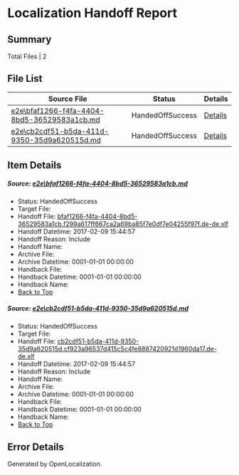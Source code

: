 # <a name='report-top'></a> Localization Handoff Report

## Summary
 Total Files | 2

## File List
 Source File | Status | Details 
 ----------- | ------ | ------- 
 [e2e\bfaf1266-f4fa-4404-8bd5-36529583a1cb.md](https://github.com/OpenLocalizationTestOrg/ol-test0/blob/0242d19dcfaf0443cdd4e11fecac151bea79b419/e2e/bfaf1266-f4fa-4404-8bd5-36529583a1cb.md) | HandedOffSuccess | [Details](#1b875b3b20f0311a18211de4328461b5b28bf9467)
 [e2e\cb2cdf51-b5da-411d-9350-35d9a620515d.md](https://github.com/OpenLocalizationTestOrg/ol-test0/blob/0242d19dcfaf0443cdd4e11fecac151bea79b419/e2e/cb2cdf51-b5da-411d-9350-35d9a620515d.md) | HandedOffSuccess | [Details](#dda2c8b2940111627b7e35ddf73efb67bafa19418)

## Item Details
##### <a name='1b875b3b20f0311a18211de4328461b5b28bf9467'></a> Source: [e2e\bfaf1266-f4fa-4404-8bd5-36529583a1cb.md](https://github.com/OpenLocalizationTestOrg/ol-test0/blob/0242d19dcfaf0443cdd4e11fecac151bea79b419/e2e/bfaf1266-f4fa-4404-8bd5-36529583a1cb.md)
* Status: HandedOffSuccess
* Target File: 
* Handoff File: [bfaf1266-f4fa-4404-8bd5-36529583a1cb.f299a617ff667ca2a69ba85f7e0df7e04255f97f.de-de.xlf](https://github.com/OpenLocalizationTestOrg/ol-test0-handoff/blob/deaab1b09cab1d492b8fbc4fe4044376276d9e24/ol-handoff/OpenLocalizationTestOrg/ol-test0-dede/shujia/ht/bfaf1266-f4fa-4404-8bd5-36529583a1cb.f299a617ff667ca2a69ba85f7e0df7e04255f97f.de-de.xlf)
* Handoff Datetime: 2017-02-09 15:44:57
* Handoff Reason: Include
* Handoff Name: 
* Archive File: 
* Archive Datetime: 0001-01-01 00:00:00
* Handback File: 
* Handback Datetime: 0001-01-01 00:00:00
* Handback Name: 
* [Back to Top](#report-top)

##### <a name='dda2c8b2940111627b7e35ddf73efb67bafa19418'></a> Source: [e2e\cb2cdf51-b5da-411d-9350-35d9a620515d.md](https://github.com/OpenLocalizationTestOrg/ol-test0/blob/0242d19dcfaf0443cdd4e11fecac151bea79b419/e2e/cb2cdf51-b5da-411d-9350-35d9a620515d.md)
* Status: HandedOffSuccess
* Target File: 
* Handoff File: [cb2cdf51-b5da-411d-9350-35d9a620515d.cf923a96537d415c5c4fe8887420921d1960da17.de-de.xlf](https://github.com/OpenLocalizationTestOrg/ol-test0-handoff/blob/deaab1b09cab1d492b8fbc4fe4044376276d9e24/ol-handoff/OpenLocalizationTestOrg/ol-test0-dede/shujia/ht/cb2cdf51-b5da-411d-9350-35d9a620515d.cf923a96537d415c5c4fe8887420921d1960da17.de-de.xlf)
* Handoff Datetime: 2017-02-09 15:44:57
* Handoff Reason: Include
* Handoff Name: 
* Archive File: 
* Archive Datetime: 0001-01-01 00:00:00
* Handback File: 
* Handback Datetime: 0001-01-01 00:00:00
* Handback Name: 
* [Back to Top](#report-top)


## Error Details

Generated by OpenLocalization.
